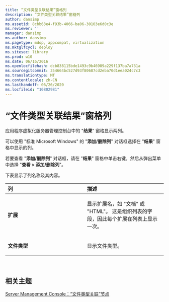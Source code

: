 ```yaml
---
title: “文件类型关联结果”窗格列
description: “文件类型关联结果”窗格列
author: dansimp
ms.assetid: 8cbb63e4-f93b-4066-ba06-30103e6d0c3e
ms.reviewer: ''
manager: dansimp
ms.author: dansimp
ms.pagetype: mdop, appcompat, virtualization
ms.mktglfcycl: deploy
ms.sitesec: library
ms.prod: w10
ms.date: 06/16/2016
ms.openlocfilehash: dcb838115bde1493c9b46989a229f137ba7a731a
ms.sourcegitcommit: 354664bc527d93f80687cd2eba70d1eea024c7c3
ms.translationtype: MT
ms.contentlocale: zh-CN
ms.lasthandoff: 06/26/2020
ms.locfileid: "10802981"
---
```

# “文件类型关联结果”窗格列


应用程序虚拟化服务器管理控制台中的 "**结果**" 窗格显示两列。

可以使用 "标准 Microsoft Windows" 的 "**添加/删除列**" 对话框选择在 "**结果**" 窗格中显示的列。

若要查看 "**添加/删除列**" 对话框，请在 "**结果**" 窗格中单击右键，然后从弹出菜单中选择 "**查看 &gt; 添加/删除列**"。

下表显示了列名称及其内容。

<table>
<colgroup>
<col width="50%" />
<col width="50%" />
</colgroup>
<thead>
<tr class="header">
<th align="left">列</th>
<th align="left">描述</th>
</tr>
</thead>
<tbody>
<tr class="odd">
<td align="left"><p><strong>扩展</strong></p></td>
<td align="left"><p>显示扩展名，如 "文档" 或 "HTML"。 这是组织列表的字段，因此每个扩展在列表上显示一次。</p></td>
</tr>
<tr class="even">
<td align="left"><p><strong>文件类型</strong></p></td>
<td align="left"><p>显示文件类型。</p></td>
</tr>
</tbody>
</table>

 

## 相关主题


[Server Management Console：“文件类型关联”节点](server-management-console-file-type-associations-node.md)

 

 





